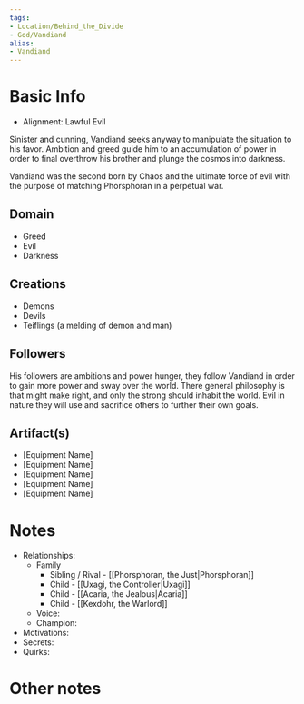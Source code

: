 ```yaml
---
tags:
- Location/Behind_the_Divide
- God/Vandiand
alias:
- Vandiand
---
```


# Basic Info
- Alignment: Lawful Evil

Sinister and cunning, Vandiand seeks anyway to manipulate the situation to his favor. Ambition and greed guide him to an accumulation of power in order to final overthrow his brother and plunge the cosmos into darkness.

Vandiand was the second born by Chaos and the ultimate force of evil with the purpose of matching Phorsphoran in a perpetual war.


## Domain
- Greed
- Evil
- Darkness

## Creations
- Demons
- Devils
- Teiflings (a melding of demon and man)

## Followers
His followers are ambitions and power hunger, they follow Vandiand in order to gain more power and sway over the world. There general philosophy is that might make right, and only the strong should inhabit the world. Evil in nature they will use and sacrifice others to further their own goals.


## Artifact(s)
- [Equipment Name]
- [Equipment Name]
- [Equipment Name]
- [Equipment Name]
- [Equipment Name]

# Notes
- Relationships: 
	- Family
		- Sibling / Rival - [[Phorsphoran, the Just|Phorsphoran]]
		- Child - [[Uxagi, the Controller|Uxagi]]
		- Child - [[Acaria, the Jealous|Acaria]]
		- Child - [[Kexdohr, the Warlord]]
	- Voice: 
	- Champion: 
- Motivations: 
- Secrets: 
- Quirks: 

# Other notes